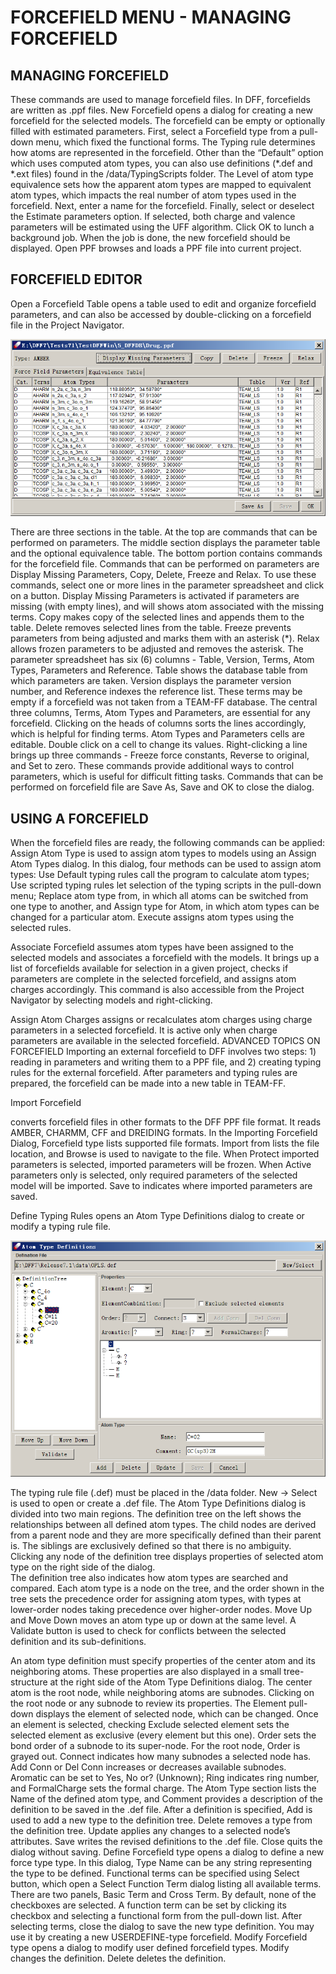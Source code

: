 # FORCEFIELD MENU - MANAGING FORCEFIELD

## MANAGING FORCEFIELD
These commands are used to manage forcefield files. In DFF, forcefields are written as .ppf files.
New Forcefield opens a dialog for creating a new forcefield for the selected models. The forcefield can be empty or optionally filled with estimated parameters. First, select a Forcefield type from a pull-down menu, which fixed the functional forms. The Typing rule determines how atoms are represented in the forcefield. Other than the “Default” option which uses computed atom types, you can also use definitions (*.def and *.ext files) found in the <dff-root>/data/TypingScripts folder. The Level of atom type equivalence sets how the apparent atom types are mapped to equivalent atom types, which impacts the real number of atom types used in the forcefield. Next, enter a name for the forcefield. Finally, select or deselect the Estimate parameters option. If selected, both charge and valence parameters will be estimated using the UFF algorithm. Click OK to lunch a background job. When the job is done, the new forcefield should be displayed.
Open PPF browses and loads a PPF file into current project.

## FORCEFIELD EDITOR
Open a Forcefield Table opens a table used to edit and organize forcefield parameters, and can also be accessed by double-clicking on a forcefield file in the Project Navigator.

![force field table](image.png)


There are three sections in the table. At the top are commands that can be performed on parameters. The middle section displays the parameter table and the optional equivalence table. The bottom portion contains commands for the forcefield file.
Commands that can be performed on parameters are Display Missing Parameters, Copy, Delete, Freeze and Relax. To use these commands, select one or more lines in the parameter spreadsheet and click on a button. Display Missing Parameters is activated if parameters are missing (with empty lines), and will shows atom associated with the missing terms. Copy makes copy of the selected lines and appends them to the table. Delete removes selected lines from the table. Freeze prevents parameters from being adjusted and marks them with an asterisk (*). Relax allows frozen parameters to be adjusted and removes the asterisk.
The parameter spreadsheet has six (6) columns - Table, Version, Terms, Atom Types, Parameters and Reference.  Table shows the database table from which parameters are taken. Version displays the parameter version number, and Reference indexes the reference list. These terms may be empty if a forcefield was not taken from a TEAM-FF database. The central three columns, Terms, Atom Types and Parameters, are essential for any forcefield.
Clicking on the heads of columns sorts the lines accordingly, which is helpful for finding terms. Atom Types and Parameters cells are editable. Double click on a cell to change its values. Right-clicking a line brings up three commands - Freeze force constants, Reverse to original, and Set to zero. These commands provide additional ways to control parameters, which is useful for difficult fitting tasks. 
Commands that can be performed on forcefield file are Save As, Save and OK to close the dialog.

## USING A FORCEFIELD
When the forcefield files are ready, the following commands can be applied:
Assign Atom Type is used to assign atom types to models using an Assign Atom Types dialog. In this dialog, four methods can be used to assign atom types: Use Default typing rules call the program to calculate atom types; Use scripted typing rules let selection of the typing scripts in the pull-down menu; Replace atom type from, in which all atoms can be switched from one type to another, and Assign type for Atom, in which atom types can be changed for a particular atom. Execute assigns atom types using the selected rules. 

Associate Forcefield assumes atom types have been assigned to the selected models and associates a forcefield with the models. It brings up a list of forcefields available for selection in a given project, checks if parameters are complete in the selected forcefield, and assigns atom charges accordingly. This command is also accessible from the Project Navigator by selecting models and right-clicking. 

Assign Atom Charges assigns or recalculates atom charges using charge parameters in a selected forcefield. It is active only when charge parameters are available in the selected forcefield.
ADVANCED TOPICS ON FORCEFIELD
Importing an external forcefield to DFF involves two steps: 1) reading in parameters and writing them to a PPF file, and 2) creating typing rules for the external forcefield. After parameters and typing rules are prepared, the forcefield can be made into a new table in TEAM-FF. 

Import Forcefield 

converts forcefield files in other formats to the DFF PPF file format. It reads AMBER, CHARMM, CFF and DREIDING formats. In the Importing Forcefield Dialog, Forcefield type lists supported file formats. Import from lists the file location, and Browse is used to navigate to the file. When Protect imported parameters is selected,  imported parameters will be frozen. When Active parameters only is selected, only required parameters of the selected model will be imported. Save to indicates where imported parameters are saved.


Define Typing Rules opens an Atom Type Definitions dialog to create or modify a typing rule file.

![define typing dialog](image-1.png)

The typing rule file (.def) must be placed in the <dff-root>/data folder.  New → Select is used to open or create a .def file. The Atom Type Definitions dialog is divided into two main regions. The definition tree on the left shows the relationships between all defined atom types. The child nodes are derived from a parent node and they are more specifically defined than their parent is. The siblings are exclusively defined so that there is no ambiguity. Clicking any node of the definition tree displays properties of selected atom type on the right side of the dialog.  
The definition tree also indicates how atom types are searched and compared. Each atom type is a node on the tree, and the order shown in the tree sets the precedence order for assigning atom types, with types at lower-order nodes taking precedence over higher-order nodes. Move Up and Move Down moves an atom type up or down at the same level. A Validate button is used to check for conflicts between the selected definition and its sub-definitions. 

An atom type definition must specify properties of the center atom and its neighboring atoms. These properties are also displayed in a small tree-structure at the right side of the Atom Type Definitions dialog.  The center atom is the root node, while neighboring atoms are subnodes. Clicking on the root node or any subnode to review its properties. The Element pull-down displays the element of selected node, which can be changed. Once an element is selected, checking Exclude selected element sets the selected element as exclusive (every element but this one). Order sets the bond order of a subnode to its super-node. For the root node, Order is grayed out. Connect indicates how many subnodes a selected node has. Add Conn or Del Conn increases or decreases available subnodes. Aromatic can be set to Yes, No or? (Unknown); Ring indicates ring number, and FormalCharge sets the formal charge. The Atom Type section lists the Name of the defined atom type, and Comment provides a description of the definition to be saved in the .def file.
After a definition is specified, Add is used to add a new type to the definition tree. Delete removes a type from the definition tree. Update applies any changes to a selected node’s attributes. Save writes the revised definitions to the .def file. Close quits the dialog without saving.
Define Forcefield type opens a dialog to define a new force type type. In this dialog, Type Name can be any string representing the type to be defined. Functional terms can be specified using Select button, which open a Select Function Term dialog listing all available terms. There are two panels, Basic Term and Cross Term. By default, none of the checkboxes are selected. A function term can be set by clicking its checkbox and selecting a functional form from the pull-down list. After selecting terms, close the dialog to save the new type definition. You may use it by creating a new USERDEFINE-type forcefield. 
Modify Forcefield type opens a dialog to modify user defined forcefield types. Modify changes the definition. Delete deletes the definition.
